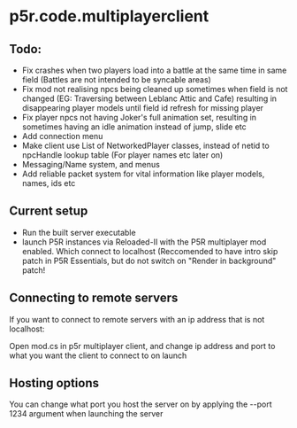 # p5r.code.multiplayerclient
## Todo:
+ Fix crashes when two players load into a battle at the same time in same field (Battles are not intended to be syncable areas)
+ Fix mod not realising npcs being cleaned up sometimes when field is not changed (EG: Traversing between Leblanc Attic and Cafe) resulting in disappearing player models until field id refresh for missing player
+ Fix player npcs not having Joker's full animation set, resulting in sometimes having an idle animation instead of jump, slide etc
+ Add connection menu
+ Make client use List of NetworkedPlayer classes, instead of netid to npcHandle lookup table (For player names etc later on)
+ Messaging/Name system, and menus
+ Add reliable packet system for vital information like player models, names, ids etc
## Current setup

+ Run the built server executable
+ launch P5R instances via Reloaded-II with the P5R multiplayer mod enabled. Which connect to localhost
(Reccomended to have intro skip patch in P5R Essentials, but do not switch on "Render in background" patch!
## Connecting to remote servers
If you want to connect to remote servers with an ip address that is not localhost:

Open mod.cs in p5r multiplayer client, and change ip address and port to what you want the client to connect to on launch

## Hosting options
You can change what port you host the server on by applying the --port 1234 argument when launching the server

